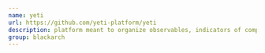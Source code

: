 ```yaml
---
name: yeti
url: https://github.com/yeti-platform/yeti
description: platform meant to organize observables, indicators of compromise, TTPs, and knowledge on threats in a single, unified repository. URL : https://github.com/yeti-platform/yeti Groups : blackarch blackarch-defensive blackarch-recon
group: blackarch
---
```

